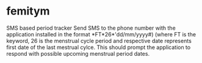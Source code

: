 # femitym
SMS based period tracker
Send SMS to the phone number with the application installed in the format  \*FT\*26\*'dd/mm/yyyy#) (where FT is the keyword, 26 is the
menstrual cycle period and respective date represents first date of the last mestrual cylce. 
This should prompt the application to respond with possible upcoming menstrual period dates.
